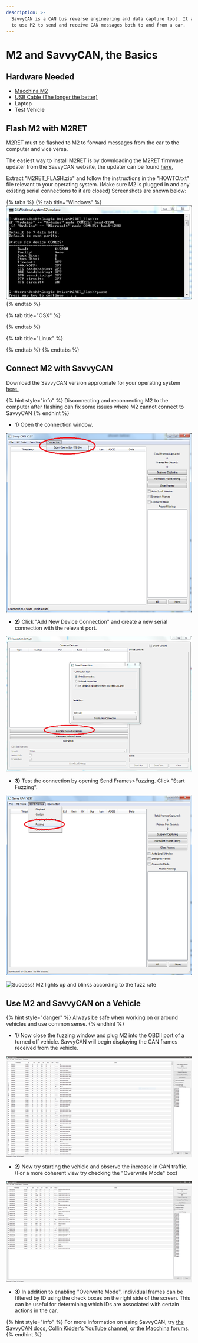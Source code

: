 ```yaml
---
description: >-
  SavvyCAN is a CAN bus reverse engineering and data capture tool. It allows you
  to use M2 to send and receive CAN messages both to and from a car.
---
```


# M2 and SavvyCAN, the Basics

## Hardware Needed

* [Macchina M2](https://www.macchina.cc/catalog/m2-boards/m2-under-dash)
* [USB Cable \(The longer the better\)](https://www.macchina.cc/catalog/cables/usb-micro-b-20-cable-5-pin-2824awg-gold-plated-black-15ft)
* Laptop
* Test Vehicle

## Flash M2 with M2RET

M2RET must be flashed to M2 to forward messages from the car to the computer and vice versa.

The easiest way to install M2RET is by downloading the M2RET firmware updater from the SavvyCAN website, the updater can be found [here.](http://www.savvycan.com/M2RET_Flash.zip)

Extract "M2RET\_FLASH.zip" and follow the instructions in the "HOWTO.txt" file relevant to your operating system. \(Make sure M2 is plugged in and any existing serial connections to it are closed\) Screenshots are shown below:

{% tabs %}
{% tab title="Windows" %}
![](../.gitbook/assets/m2ret.PNG)
{% endtab %}

{% tab title="OSX" %}

{% endtab %}

{% tab title="Linux" %}

{% endtab %}
{% endtabs %}

## Connect M2 with SavvyCAN

Download the SavvyCAN version appropriate for your operating system [here.](http://www.savvycan.com/)

{% hint style="info" %}
Disconnecting and reconnecting M2 to the computer after flashing can fix some issues where M2 cannot connect to SavvyCAN
{% endhint %}



* **1\)** Open the connection window.

![](../.gitbook/assets/savvycan1.png)

* **2\)** Click "Add New Device Connection" and create a new serial connection with the relevant port.

![](../.gitbook/assets/savvycan2.PNG)

* **3\)** Test the connection by opening Send Frames&gt;Fuzzing. Click "Start Fuzzing".

![](../.gitbook/assets/savvycan3.png)

![Success! M2 lights up and blinks according to the fuzz rate](../.gitbook/assets/savvycan4.gif)

## Use M2 and SavvyCAN on a Vehicle

{% hint style="danger" %}
Always be safe when working on or around vehicles and use common sense.
{% endhint %}

* **1\)** Now close the fuzzing window and plug M2 into the OBDII port of a turned off vehicle. SavvyCAN will begin displaying the CAN frames received from the vehicle.

![](../.gitbook/assets/savvycan5.PNG)

* **2\)** Now try starting the vehicle and observe the increase in CAN traffic. \(For a more coherent view try checking the "Overwrite Mode" box\)

![](../.gitbook/assets/savvycan6.PNG)

* **3\)** In addition to enabling "Overwrite Mode", individual frames can be filtered by ID using the check boxes on the right side of the screen. This can be useful for determining which IDs are associated with certain actions in the car.

{% hint style="info" %}
For more information on using SavvyCAN, try [the SavvyCAN docs](http://www.savvycan.com/docs/), [Collin Kidder's YouTube channel](https://www.youtube.com/user/CKidder80), or [the Macchina forums](https://forum.macchina.cc/).
{% endhint %}

